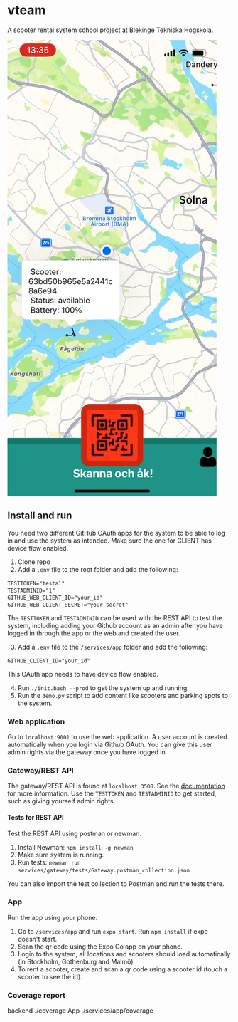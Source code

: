 # vteam

A scooter rental system school project at Blekinge Tekniska Högskola.

![Scooter app](https://github.com/blajban/vteam-main/blob/main/readme/scooter_app.png "Scooter app")

## Install and run
You need two different GitHub OAuth apps for the system to be able to log in and use the system as intended. Make sure the one for CLIENT has device flow enabled.

1. Clone repo
2. Add a `.env` file to the root folder and add the following:
```
TESTTOKEN="testa1"
TESTADMINID="1"
GITHUB_WEB_CLIENT_ID="your_id"
GITHUB_WEB_CLIENT_SECRET="your_secret"
```
The `TESTTOKEN` and `TESTADMINID` can be used with the REST API to test the system, including adding your Github account as an admin after you have logged in through the app or the web and created the user.

3. Add a `.env` file to the `/services/app` folder and add the following:
```
GITHUB_CLIENT_ID="your_id"
```
This OAuth app needs to have device flow enabled.

4. Run `./init.bash --prod` to get the system up and running.
5. Run the `demo.py` script to add content like scooters and parking spots to the system.

### Web application
Go to `localhost:9001` to use the web application. A user account is created automatically when you login via Github OAuth. You can give this user admin rights via the gateway once you have logged in.

### Gateway/REST API
The gateway/REST API is found at `localhost:3500`. See the [documentation](https://github.com/blajban/vteam-main/wiki/REST-API-docs-v1) for more information. Use the `TESTTOKEN` and `TESTADMINID` to get started, such as giving yourself admin rights.

#### Tests for REST API
Test the REST API using postman or newman.

1. Install Newman:
`npm install -g newman`
2. Make sure system is running.
3. Run tests:
`newman run services/gateway/tests/Gateway.postman_collection.json`

You can also import the test collection to Postman and run the tests there.

### App
Run the app using your phone:
1. Go to `/services/app` and run `expo start`. Run `npm install` if expo doesn't start.
2. Scan the qr code using the Expo Go app on your phone.
3. Login to the system, all locations and scooters should load automatically (in Stockholm, Gothenburg and Malmö)
4. To rent a scooter, create and scan a qr code using a scooter id (touch a scooter to see the id).

### Coverage report
backend ./coverage
App     ./services/app/coverage